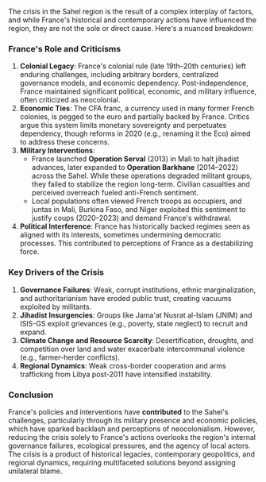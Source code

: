 The crisis in the Sahel region is the result of a complex interplay of factors, and while France's historical and contemporary actions have influenced the region, they are not the sole or direct cause. Here's a nuanced breakdown:

### **France's Role and Criticisms**
1. **Colonial Legacy**: France's colonial rule (late 19th–20th centuries) left enduring challenges, including arbitrary borders, centralized governance models, and economic dependency. Post-independence, France maintained significant political, economic, and military influence, often criticized as neocolonial.
2. **Economic Ties**: The CFA franc, a currency used in many former French colonies, is pegged to the euro and partially backed by France. Critics argue this system limits monetary sovereignty and perpetuates dependency, though reforms in 2020 (e.g., renaming it the Eco) aimed to address these concerns.
3. **Military Interventions**: 
   - France launched **Operation Serval** (2013) in Mali to halt jihadist advances, later expanded to **Operation Barkhane** (2014–2022) across the Sahel. While these operations degraded militant groups, they failed to stabilize the region long-term. Civilian casualties and perceived overreach fueled anti-French sentiment.
   - Local populations often viewed French troops as occupiers, and juntas in Mali, Burkina Faso, and Niger exploited this sentiment to justify coups (2020–2023) and demand France's withdrawal.
4. **Political Interference**: France has historically backed regimes seen as aligned with its interests, sometimes undermining democratic processes. This contributed to perceptions of France as a destabilizing force.

### **Key Drivers of the Crisis**
1. **Governance Failures**: Weak, corrupt institutions, ethnic marginalization, and authoritarianism have eroded public trust, creating vacuums exploited by militants.
2. **Jihadist Insurgencies**: Groups like Jama'at Nusrat al-Islam (JNIM) and ISIS-GS exploit grievances (e.g., poverty, state neglect) to recruit and expand.
3. **Climate Change and Resource Scarcity**: Desertification, droughts, and competition over land and water exacerbate intercommunal violence (e.g., farmer-herder conflicts).
4. **Regional Dynamics**: Weak cross-border cooperation and arms trafficking from Libya post-2011 have intensified instability.

### **Conclusion**
France's policies and interventions have **contributed** to the Sahel's challenges, particularly through its military presence and economic policies, which have sparked backlash and perceptions of neocolonialism. However, reducing the crisis solely to France's actions overlooks the region's internal governance failures, ecological pressures, and the agency of local actors. The crisis is a product of historical legacies, contemporary geopolitics, and regional dynamics, requiring multifaceted solutions beyond assigning unilateral blame.